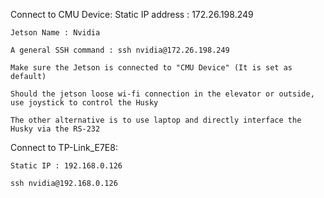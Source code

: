 
Connect to CMU Device:
    Static IP address : 172.26.198.249

    Jetson Name : Nvidia

    A general SSH command : ssh nvidia@172.26.198.249

    Make sure the Jetson is connected to "CMU Device" (It is set as default)

    Should the jetson loose wi-fi connection in the elevator or outside, use joystick to control the Husky

    The other alternative is to use laptop and directly interface the Husky via the RS-232
    
    
 Connect to TP-Link_E7E8:
 
    Static IP : 192.168.0.126
    
    ssh nvidia@192.168.0.126
    
    
